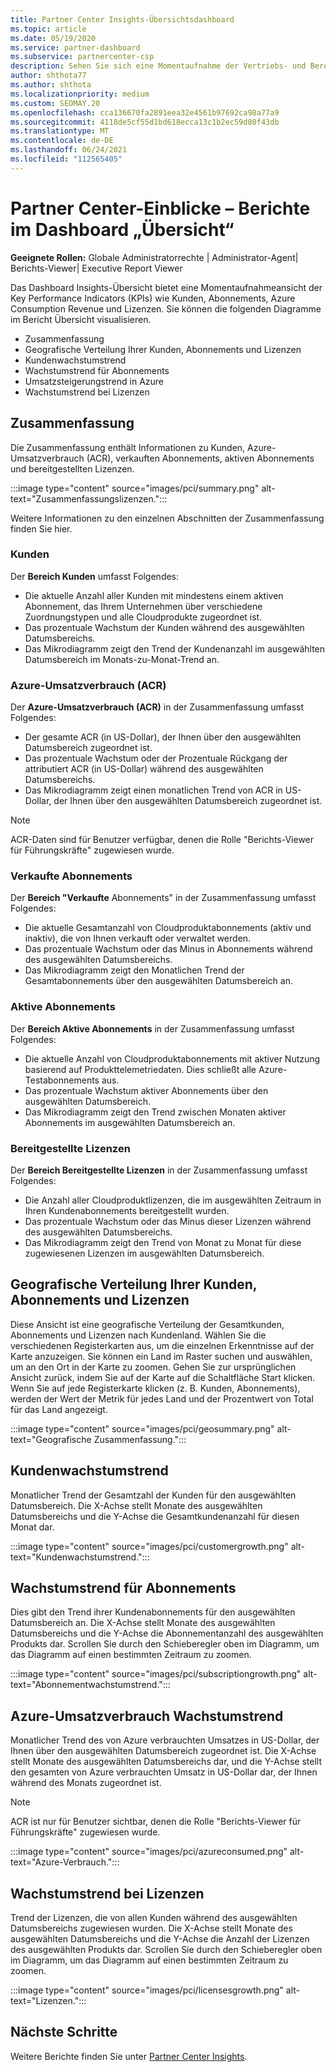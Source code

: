 ```yaml
---
title: Partner Center Insights-Übersichtsdashboard
ms.topic: article
ms.date: 05/19/2020
ms.service: partner-dashboard
ms.subservice: partnercenter-csp
description: Sehen Sie sich eine Momentaufnahme der Vertriebs- und Bereitstellungs-, Kunden- und Umsatzsteigerung mit Lizenzen, Abonnements und Azure-Nutzung an.
author: shthota77
ms.author: shthota
ms.localizationpriority: medium
ms.custom: SEOMAY.20
ms.openlocfilehash: cca136670fa2891eea32e4561b97692ca98a77a9
ms.sourcegitcommit: 4118de5cf55d1bd618ecca13c1b2ec59d80f43db
ms.translationtype: MT
ms.contentlocale: de-DE
ms.lasthandoff: 06/24/2021
ms.locfileid: "112565405"
---
```

# <a name="overview-dashboard-reports-available-in-partner-center-insights"></a>Partner Center-Einblicke – Berichte im Dashboard „Übersicht“
 
**Geeignete Rollen:** Globale Administratorrechte | Administrator-Agent| Berichts-Viewer| Executive Report Viewer

Das Dashboard Insights-Übersicht bietet eine Momentaufnahmeansicht der Key Performance Indicators (KPIs) wie Kunden, Abonnements, Azure Consumption Revenue und Lizenzen. Sie können die folgenden Diagramme im Bericht Übersicht visualisieren.

- Zusammenfassung  
- Geografische Verteilung Ihrer Kunden, Abonnements und Lizenzen  
- Kundenwachstumstrend 
- Wachstumstrend für Abonnements 
- Umsatzsteigerungstrend in Azure 
- Wachstumstrend bei Lizenzen 

## <a name="summary"></a>Zusammenfassung

Die Zusammenfassung enthält Informationen zu Kunden, Azure-Umsatzverbrauch (ACR), verkauften Abonnements, aktiven Abonnements und bereitgestellten Lizenzen. 

:::image type="content" source="images/pci/summary.png" alt-text="Zusammenfassungslizenzen.":::

Weitere Informationen zu den einzelnen Abschnitten der Zusammenfassung finden Sie hier.

### <a name="customers"></a>Kunden

Der **Bereich Kunden** umfasst Folgendes:

- Die aktuelle Anzahl aller Kunden mit mindestens einem aktiven Abonnement, das Ihrem Unternehmen über verschiedene Zuordnungstypen und alle Cloudprodukte zugeordnet ist.
- Das prozentuale Wachstum der Kunden während des ausgewählten Datumsbereichs.
- Das Mikrodiagramm zeigt den Trend der Kundenanzahl im ausgewählten Datumsbereich im Monats-zu-Monat-Trend an.

### <a name="azure-consumed-revenue-acr"></a>Azure-Umsatzverbrauch (ACR)

Der **Azure-Umsatzverbrauch (ACR)** in der Zusammenfassung umfasst Folgendes:

- Der gesamte ACR (in US-Dollar), der Ihnen über den ausgewählten Datumsbereich zugeordnet ist.
- Das prozentuale Wachstum oder der Prozentuale Rückgang der attributiert ACR (in US-Dollar) während des ausgewählten Datumsbereichs.
- Das Mikrodiagramm zeigt einen monatlichen Trend von ACR in US-Dollar, der Ihnen über den ausgewählten Datumsbereich zugeordnet ist. 

> [!NOTE]
> ACR-Daten sind für Benutzer verfügbar, denen die Rolle "Berichts-Viewer für Führungskräfte" zugewiesen wurde.
 
### <a name="subscriptions-sold"></a>Verkaufte Abonnements

Der **Bereich "Verkaufte** Abonnements" in der Zusammenfassung umfasst Folgendes:

- Die aktuelle Gesamtanzahl von Cloudproduktabonnements (aktiv und inaktiv), die von Ihnen verkauft oder verwaltet werden.  
- Das prozentuale Wachstum oder das Minus in Abonnements während des ausgewählten Datumsbereichs.
- Das Mikrodiagramm zeigt den Monatlichen Trend der Gesamtabonnements über den ausgewählten Datumsbereich an.

### <a name="active-subscriptions"></a>Aktive Abonnements

Der **Bereich Aktive Abonnements** in der Zusammenfassung umfasst Folgendes:

- Die aktuelle Anzahl von Cloudproduktabonnements mit aktiver Nutzung basierend auf Produkttelemetriedaten. Dies schließt alle Azure-Testabonnements aus.  
- Das prozentuale Wachstum aktiver Abonnements über den ausgewählten Datumsbereich.
- Das Mikrodiagramm zeigt den Trend zwischen Monaten aktiver Abonnements im ausgewählten Datumsbereich an.
 
### <a name="licenses-deployed"></a>Bereitgestellte Lizenzen

Der **Bereich Bereitgestellte Lizenzen** in der Zusammenfassung umfasst Folgendes:
 
- Die Anzahl aller Cloudproduktlizenzen, die im ausgewählten Zeitraum in Ihren Kundenabonnements bereitgestellt wurden. 
- Das prozentuale Wachstum oder das Minus dieser Lizenzen während des ausgewählten Datumsbereichs. 
- Das Mikrodiagramm zeigt den Trend von Monat zu Monat für diese zugewiesenen Lizenzen im ausgewählten Datumsbereich.

## <a name="geographical-spread-of-your-customers-subscriptions-and-licenses"></a>Geografische Verteilung Ihrer Kunden, Abonnements und Lizenzen

Diese Ansicht ist eine geografische Verteilung der Gesamtkunden, Abonnements und Lizenzen nach Kundenland. Wählen Sie die verschiedenen Registerkarten aus, um die einzelnen Erkenntnisse auf der Karte anzuzeigen. Sie können ein Land im Raster suchen und auswählen, um an den Ort in der Karte zu zoomen. Gehen Sie zur ursprünglichen Ansicht zurück, indem Sie auf der Karte auf die Schaltfläche Start klicken. Wenn Sie auf jede Registerkarte klicken (z. B. Kunden, Abonnements), werden der Wert der Metrik für jedes Land und der Prozentwert von Total für das Land angezeigt.  

:::image type="content" source="images/pci/geosummary.png" alt-text="Geografische Zusammenfassung.":::

## <a name="customers-growth-trend"></a>Kundenwachstumstrend

Monatlicher Trend der Gesamtzahl der Kunden für den ausgewählten Datumsbereich. Die X-Achse stellt Monate des ausgewählten Datumsbereichs und die Y-Achse die Gesamtkundenanzahl für diesen Monat dar. 

:::image type="content" source="images/pci/customergrowth.png" alt-text="Kundenwachstumstrend.":::

## <a name="subscriptions-growth-trend"></a>Wachstumstrend für Abonnements

Dies gibt den Trend ihrer Kundenabonnements für den ausgewählten Datumsbereich an. Die X-Achse stellt Monate des ausgewählten Datumsbereichs und die Y-Achse die Abonnementanzahl des ausgewählten Produkts dar. Scrollen Sie durch den Schieberegler oben im Diagramm, um das Diagramm auf einen bestimmten Zeitraum zu zoomen. 

:::image type="content" source="images/pci/subscriptiongrowth.png" alt-text="Abonnementwachstumstrend.":::

## <a name="azure-consumed-revenue-growth-trend"></a>Azure-Umsatzverbrauch Wachstumstrend

Monatlicher Trend des von Azure verbrauchten Umsatzes in US-Dollar, der Ihnen über den ausgewählten Datumsbereich zugeordnet ist. Die X-Achse stellt Monate des ausgewählten Datumsbereichs dar, und die Y-Achse stellt den gesamten von Azure verbrauchten Umsatz in US-Dollar dar, der Ihnen während des Monats zugeordnet ist.

> [!NOTE]
> ACR ist nur für Benutzer sichtbar, denen die Rolle "Berichts-Viewer für Führungskräfte" zugewiesen wurde. 

:::image type="content" source="images/pci/azureconsumed.png" alt-text="Azure-Verbrauch.":::

## <a name="licenses-growth-trend"></a>Wachstumstrend bei Lizenzen
 
Trend der Lizenzen, die von allen Kunden während des ausgewählten Datumsbereichs zugewiesen wurden. Die X-Achse stellt Monate des ausgewählten Datumsbereichs und die Y-Achse die Anzahl der Lizenzen des ausgewählten Produkts dar. Scrollen Sie durch den Schieberegler oben im Diagramm, um das Diagramm auf einen bestimmten Zeitraum zu zoomen.  

:::image type="content" source="images/pci/licensesgrowth.png" alt-text="Lizenzen.":::

## <a name="next-steps"></a>Nächste Schritte

Weitere Berichte finden Sie unter [Partner Center Insights](partner-center-insights.md).
